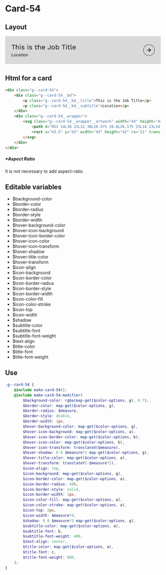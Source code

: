 # Card-54

## Layout

![alt text][card-54]

[card-54]: /src/img/global-components/card/card-54.jpg

## Html for a card

```html
<div class="g--card-54">
    <div class="g--card-54__bd">
        <p class="g--card-54__bd__title">This is the Job Title</p>
        <p class="g--card-54__bd__subtitle">Location</p>
    </div>
    <div class="g--card-54__wrapper">
        <svg class="g--card-54__wrapper__artwork" width="44" height="44" viewBox="0 0 44 44" fill="none" xmlns="http://www.w3.org/2000/svg">
            <path d="M22 14L30 22L22 30L20.575 28.6L26.175 23L14 23L14 21L26.175 21L20.575 15.4L22 14Z" fill="black" />
            <rect x="43.5" y="43" width="43" height="42" rx="21" transform="rotate(-180 43.5 43)" stroke="black" />
        </svg>
    </div>
</div>
```

##### \*Aspect Ratio

It is not necessary to add aspect-ratio.

## Editable variables

- $background-color
- $border-color
- $border-radius
- $border-style
- $border-width
- $hover-background-color
- $hover-icon-background
- $hover-icon-border-color
- $hover-icon-color
- $hover-icon-transform
- $hover-shadow
- $hover-title-color
- $hover-transform
- $icon-align
- $icon-background
- $icon-border-color
- $icon-border-radius
- $icon-border-style
- $icon-border-width
- $icon-color-fill
- $icon-color-stroke
- $icon-top
- $icon-width
- $shadow
- $subtitle-color
- $subtitle-font
- $subtitle-font-weight
- $text-align
- $title-color
- $title-font
- $title-font-weight

## Use

```scss
.g--card-54 {
    @include make-card-54();
    @include make-card-54-modifier(
        $background-color: rgba(map-get($color-options, g), 0.7),
        $border-color: map-get($color-options, g),
        $border-radius: $measure,
        $border-style: double,
        $border-width: 2px,
        $hover-background-color: map-get($color-options, g),
        $hover-icon-background: map-get($color-options, a),
        $hover-icon-border-color: map-get($color-options, b),
        $hover-icon-color: map-get($color-options, b),
        $hover-icon-transform: translateX($measure),
        $hover-shadow: 0 0 $measure*2 map-get($color-options, g),
        $hover-title-color: map-get($color-options, a),
        $hover-transform: translateY(-$measure*2),
        $icon-align: top,
        $icon-background: map-get($color-options, g),
        $icon-border-color: map-get($color-options, a),
        $icon-border-radius: 50%,
        $icon-border-style: solid,
        $icon-border-width: 1px,
        $icon-color-fill: map-get($color-options, a),
        $icon-color-stroke: map-get($color-options, a),
        $icon-top: 2px,
        $icon-width: $measure*4,
        $shadow: 0 0 $measure*2 map-get($color-options, g),
        $subtitle-color: map-get($color-options, a),
        $subtitle-font: b,
        $subtitle-font-weight: 400,
        $text-align: center,
        $title-color: map-get($color-options, a),
        $title-font: c,
        $title-font-weight: 600,
    );
}
```
